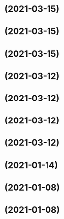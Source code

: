 # (2021-03-15)

# (2021-03-15)

# (2021-03-15)

# (2021-03-12)

# (2021-03-12)

# (2021-03-12)

# (2021-03-12)

# (2021-01-14)

# (2021-01-08)

# (2021-01-08)

